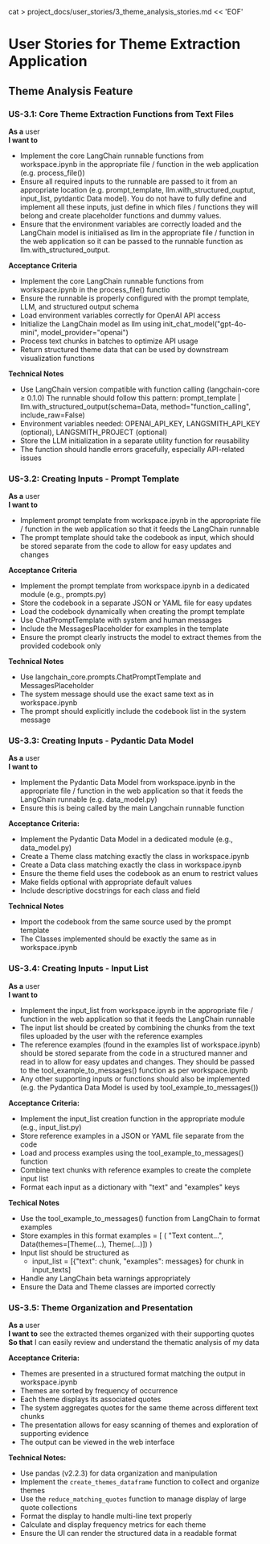 cat > project_docs/user_stories/3_theme_analysis_stories.md << 'EOF'
# User Stories for Theme Extraction Application

## Theme Analysis Feature

### US-3.1: Core Theme Extraction Functions from Text Files
**As a** user  
**I want to** 
- Implement the core LangChain runnable functions from workspace.ipynb in the appropriate file / function in the web application (e.g. process_file())
- Ensure all required inputs to the runnable are passed to it from an appropriate location (e.g. prompt_template, llm.with_structured_ouptut, input_list, pytdantic Data model). You do not have to fully define and implement all these inputs, just define in which files / functions they will belong and create placeholder functions and dummy values. 
- Ensure that the environment variables are correctly loaded and the LangChain model is initialised as llm in the appropriate file / function in the web application so it can be passed to the runnable function as llm.with_structured_output.


**Acceptance Criteria**
- Implement the core LangChain runnable functions from workspace.ipynb in the process_file() functio
- Ensure the runnable is properly configured with the prompt template, LLM, and structured output schema
- Load environment variables correctly for OpenAI API access
- Initialize the LangChain model as llm using init_chat_model("gpt-4o-mini", model_provider="openai")
- Process text chunks in batches to optimize API usage
- Return structured theme data that can be used by downstream visualization functions

**Technical Notes**
- Use LangChain version compatible with function calling (langchain-core ≥ 0.1.0)
The runnable should follow this pattern: prompt_template | llm.with_structured_output(schema=Data, method="function_calling", include_raw=False)
- Environment variables needed: OPENAI_API_KEY, LANGSMITH_API_KEY (optional), LANGSMITH_PROJECT (optional)
- Store the LLM initialization in a separate utility function for reusability
- The function should handle errors gracefully, especially API-related issues


### US-3.2: Creating Inputs - Prompt Template
**As a** user  
**I want to** 
- Implement prompt template from workspace.ipynb in the appropriate file / function in the web application so that it feeds the LangChain runnable
- The prompt template should take the codebook as input, which should be stored separate from the code to allow for easy updates and changes

**Acceptance Criteria**
- Implement the prompt template from workspace.ipynb in a dedicated module (e.g., prompts.py)
- Store the codebook in a separate JSON or YAML file for easy updates
- Load the codebook dynamically when creating the prompt template
- Use ChatPromptTemplate with system and human messages
- Include the MessagesPlaceholder for examples in the template
- Ensure the prompt clearly instructs the model to extract themes from the provided codebook only

**Technical Notes**
- Use langchain_core.prompts.ChatPromptTemplate and MessagesPlaceholder
- The system message should use the exact same text as in workspace.ipynb
- The prompt should explicitly include the codebook list in the system message



### US-3.3: Creating Inputs - Pydantic Data Model
**As a** user  
**I want to** 
- Implement the Pydantic Data Model from workspace.ipynb in the appropriate file / function in the web application so that it feeds the LangChain runnable (e.g. data_model.py)
- Ensure this is being called by the main Langchain runnable function

**Acceptance Criteria:**
- Implement the Pydantic Data Model in a dedicated module (e.g., data_model.py)
- Create a Theme class matching exactly the class in workspace.ipynb
- Create a Data class matching exactly the class in workspace.ipynb
- Ensure the theme field uses the codebook as an enum to restrict values
- Make fields optional with appropriate default values
- Include descriptive docstrings for each class and field

**Technical Notes**
- Import the codebook from the same source used by the prompt template
- The Classes implemented should be exactly the same as in workspace.ipynb


### US-3.4: Creating Inputs - Input List
**As a** user  
**I want to** 
- Implement the input_list from workspace.ipynb in the appropriate file / function in the web application so that it feeds the LangChain runnable
- The input list should be created by combining the chunks from the text files uploaded by the user with the reference examples 
- The reference examples (found in the examples list of workspace.ipynb) should be stored separate from the code in a structured manner and read in to allow for easy updates and changes. They should be passed to the tool_example_to_messages() function as per workspace.ipynb
- Any other supporting inputs or functions should also be implemented (e.g. the Pydantica Data Model is used by tool_example_to_messages())


**Acceptance Criteria:**
- Implement the input_list creation function in the appropriate module (e.g., input_list.py)
- Store reference examples in a JSON or YAML file separate from the code
- Load and process examples using the tool_example_to_messages() function
- Combine text chunks with reference examples to create the complete input list
- Format each input as a dictionary with "text" and "examples" keys

**Techical Notes**
- Use the tool_example_to_messages() function from LangChain to format examples
- Store examples in this format
examples = [
    (
        "Text content...",
        Data(themes=[Theme(...), Theme(...)])
    )
- Input list should be structured as
   - input_list = [{"text": chunk, "examples": messages} for chunk in input_texts]
- Handle any LangChain beta warnings appropriately
- Ensure the Data and Theme classes are imported correctly


### US-3.5: Theme Organization and Presentation
**As a** user  
**I want to** see the extracted themes organized with their supporting quotes  
**So that** I can easily review and understand the thematic analysis of my data

**Acceptance Criteria:**
- Themes are presented in a structured format matching the output in workspace.ipynb
- Themes are sorted by frequency of occurrence
- Each theme displays its associated quotes
- The system aggregates quotes for the same theme across different text chunks
- The presentation allows for easy scanning of themes and exploration of supporting evidence
- The output can be viewed in the web interface

**Technical Notes:**
- Use pandas (v2.2.3) for data organization and manipulation
- Implement the `create_themes_dataframe` function to collect and organize themes
- Use the `reduce_matching_quotes` function to manage display of large quote collections
- Format the display to handle multi-line text properly
- Calculate and display frequency metrics for each theme
- Ensure the UI can render the structured data in a readable format